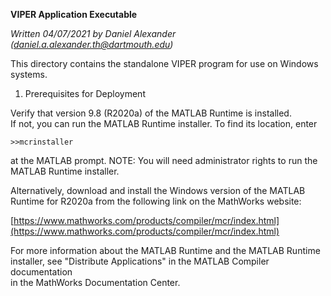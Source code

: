 **VIPER Application Executable**

_Written 04/07/2021 by Daniel Alexander (_[_daniel.a.alexander.th@dartmouth.edu_](mailto:daniel.a.alexander.th@dartmouth.edu)_)_

 This directory contains the standalone VIPER program for use on Windows systems.

1. Prerequisites for Deployment 

Verify that version 9.8 (R2020a) of the MATLAB Runtime is installed.   
If not, you can run the MATLAB Runtime installer.
To find its location, enter
  
    >>mcrinstaller
      
at the MATLAB prompt.
NOTE: You will need administrator rights to run the MATLAB Runtime installer. 

Alternatively, download and install the Windows version of the MATLAB Runtime for R2020a 
from the following link on the MathWorks website:

[https://www.mathworks.com/products/compiler/mcr/index.html](https://www.mathworks.com/products/compiler/mcr/index.html)

For more information about the MATLAB Runtime and the MATLAB Runtime installer, see 
"Distribute Applications" in the MATLAB Compiler documentation  
in the MathWorks Documentation Center.

